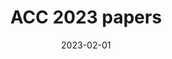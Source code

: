 ---
id: 202302ACC
title: ACC 2023 papers
excerpt: Papers by Moad, Jared, and Tochi have been accepted for publication at the 2023 ACC, Congratulations!
date: 2023-02-01
exturl: https://acc2023.a2c2.org/
---